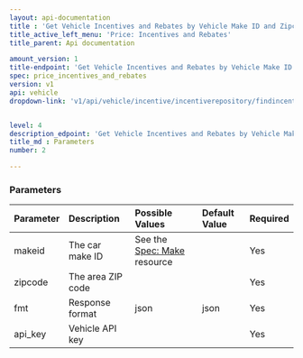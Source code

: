 ```yaml
---
layout: api-documentation
title : 'Get Vehicle Incentives and Rebates by Vehicle Make ID and Zipcode'
title_active_left_menu: 'Price: Incentives and Rebates'
title_parent: Api documentation

amount_version: 1
title-endpoint: 'Get Vehicle Incentives and Rebates by Vehicle Make ID and Zipcode'
spec: price_incentives_and_rebates
version: v1
api: vehicle
dropdown-link: 'v1/api/vehicle/incentive/incentiverepository/findincentivesbymakeidandzipcode'


level: 4
description_edpoint: 'Get Vehicle Incentives and Rebates by Vehicle Make ID and Zipcode'
title_md : Parameters
number: 2

---
```


### Parameters

| Parameter  | Description                           | Possible Values   | Default Value | Required |
|:-----------|:--------------------------------------|:----------------- |:------------- |:-------- |
| makeid     | The car make ID | See the [Spec: Make](/api-documentation/vehicle/spec_make/v2/) resource | | Yes |
| zipcode    | The area ZIP code					 | 					 |               | Yes      |
| fmt        | Response format                       | json              | json          | Yes      |
| api_key    | Vehicle API key                       |                   |               | Yes      |